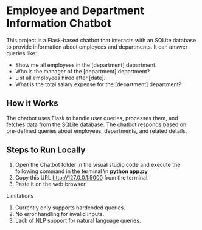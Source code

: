 # Employee and Department Information Chatbot

This project is a Flask-based chatbot that interacts with an SQLite database to provide information about employees and departments. It can answer queries like:

- Show me all employees in the [department] department.
- Who is the manager of the [department] department?
- List all employees hired after [date].
- What is the total salary expense for the [department] department?

## How it Works

The chatbot uses Flask to handle user queries, processes them, and fetches data from the SQLite database. The chatbot responds based on pre-defined queries about employees, departments, and related details.

## Steps to Run Locally
1. Open the Chatbot folder in the visual studio code and execute the following command in the terminal 
   \n <b> python app.py </b>
2. Copy this URL http://127.0.0.1:5000 from the terminal.
3. Paste it on the web browser

Limitations
1. Currently only supports hardcoded queries.
2. No error handling for invalid inputs.
3. Lack of NLP support for natural language queries.
